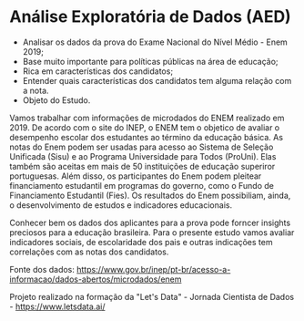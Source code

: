 

# Análise Exploratória de Dados (AED)

- Analisar os dados da prova do Exame Nacional do Nível Médio - Enem 2019;
- Base muito importante para políticas públicas na área de educação;
- Rica em características dos candidatos;
- Entender quais características dos candidatos tem alguma relação com a nota.
- Objeto do Estudo.

Vamos trabalhar com informações de microdados do ENEM realizado em 2019. De acordo com o site do INEP, o ENEM tem o objetico de avaliar o desempenho escolar dos estudantes ao término da educação básica. As notas do Enem podem ser usadas para acesso ao Sistema de Seleção Unificada (Sisu) e ao Programa Universidade para Todos (ProUni). Elas também são aceitas em mais de 50 instituições de educação superiror portuguesas. Além disso, os participantes do Enem podem pleitear financiamento estudantil em programas do governo, como o Fundo de Financiamento Estudantil (Fies). Os resultados do Enem possibiliam, ainda, o desenvolvimento de estudos e indicadores educacionais.

Conhecer bem os dados dos aplicantes para a prova pode forncer insights preciosos para a educação brasileira. Para o presente estudo vamos avaliar indicadores sociais, de escolaridade dos pais e outras indicações tem correlações com as notas dos candidatos.

Fonte dos dados: https://www.gov.br/inep/pt-br/acesso-a-informacao/dados-abertos/microdados/enem

Projeto realizado na formação da "Let's Data" - Jornada Cientista de Dados - https://www.letsdata.ai/

